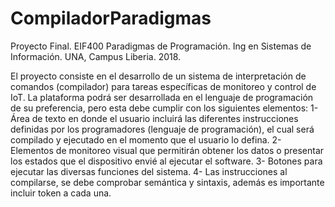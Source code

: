 # CompiladorParadigmas

Proyecto Final. EIF400 Paradigmas de Programación. Ing en Sistemas de Información. UNA, Campus Liberia. 2018.

El proyecto consiste en el desarrollo de un sistema de interpretación de comandos (compilador) para tareas específicas de monitoreo y control de IoT. La plataforma podrá ser desarrollada en el lenguaje de programación de su preferencia, pero esta debe cumplir con los siguientes elementos:
1- Área de texto en donde el usuario incluirá las diferentes instrucciones definidas por los programadores (lenguaje de programación), el cual será compilado y ejecutado en el momento que el usuario lo defina.
2- Elementos de monitoreo visual que permitirán obtener los datos o presentar los estados que el dispositivo envié al ejecutar el software.
3- Botones para ejecutar las diversas funciones del sistema.
4- Las instrucciones al compilarse, se debe comprobar semántica y sintaxis, además es importante incluir token a cada una.
